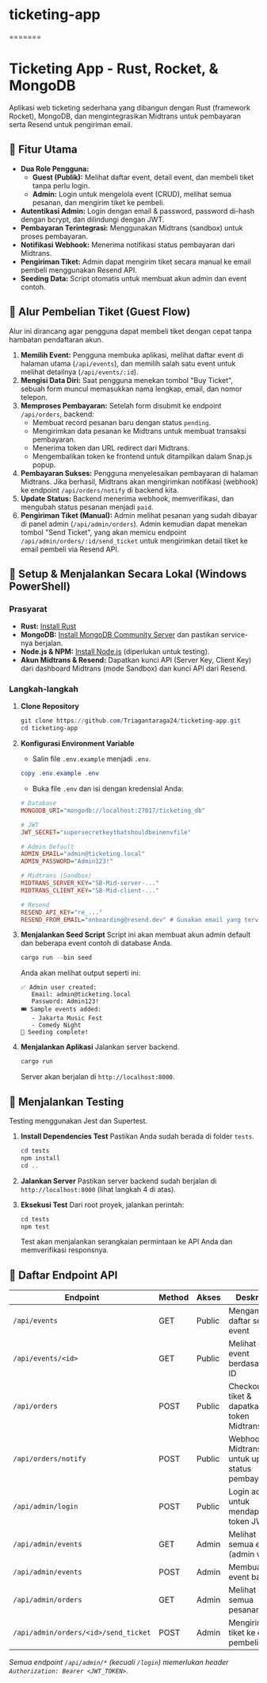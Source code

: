 # ticketing-app
=======
# Ticketing App - Rust, Rocket, & MongoDB

Aplikasi web ticketing sederhana yang dibangun dengan Rust (framework Rocket), MongoDB, dan mengintegrasikan Midtrans untuk pembayaran serta Resend untuk pengiriman email.

## 🎯 Fitur Utama

- **Dua Role Pengguna:**
  - **Guest (Publik):** Melihat daftar event, detail event, dan membeli tiket tanpa perlu login.
  - **Admin:** Login untuk mengelola event (CRUD), melihat semua pesanan, dan mengirim tiket ke pembeli.
- **Autentikasi Admin:** Login dengan email & password, password di-hash dengan bcrypt, dan dilindungi dengan JWT.
- **Pembayaran Terintegrasi:** Menggunakan Midtrans (sandbox) untuk proses pembayaran.
- **Notifikasi Webhook:** Menerima notifikasi status pembayaran dari Midtrans.
- **Pengiriman Tiket:** Admin dapat mengirim tiket secara manual ke email pembeli menggunakan Resend API.
- **Seeding Data:** Script otomatis untuk membuat akun admin dan event contoh.

## 🔄 Alur Pembelian Tiket (Guest Flow)

Alur ini dirancang agar pengguna dapat membeli tiket dengan cepat tanpa hambatan pendaftaran akun.

1.  **Memilih Event:** Pengguna membuka aplikasi, melihat daftar event di halaman utama (`/api/events`), dan memilih salah satu event untuk melihat detailnya (`/api/events/:id`).
2.  **Mengisi Data Diri:** Saat pengguna menekan tombol "Buy Ticket", sebuah form muncul memasukkan nama lengkap, email, dan nomor telepon.
3.  **Memproses Pembayaran:** Setelah form disubmit ke endpoint `/api/orders`, backend:
    - Membuat record pesanan baru dengan status `pending`.
    - Mengirimkan data pesanan ke Midtrans untuk membuat transaksi pembayaran.
    - Menerima token dan URL redirect dari Midtrans.
    - Mengembalikan token ke frontend untuk ditampilkan dalam Snap.js popup.
4.  **Pembayaran Sukses:** Pengguna menyelesaikan pembayaran di halaman Midtrans. Jika berhasil, Midtrans akan mengirimkan notifikasi (webhook) ke endpoint `/api/orders/notify` di backend kita.
5.  **Update Status:** Backend menerima webhook, memverifikasi, dan mengubah status pesanan menjadi `paid`.
6.  **Pengiriman Tiket (Manual):** Admin melihat pesanan yang sudah dibayar di panel admin (`/api/admin/orders`). Admin kemudian dapat menekan tombol "Send Ticket", yang akan memicu endpoint `/api/admin/orders/:id/send_ticket` untuk mengirimkan detail tiket ke email pembeli via Resend API.

## 🚀 Setup & Menjalankan Secara Lokal (Windows PowerShell)

### Prasyarat

-   **Rust:** [Install Rust](https://rustup.rs/)
-   **MongoDB:** [Install MongoDB Community Server](https://www.mongodb.com/try/download/community) dan pastikan service-nya berjalan.
-   **Node.js & NPM:** [Install Node.js](https://nodejs.org/) (diperlukan untuk testing).
-   **Akun Midtrans & Resend:** Dapatkan kunci API (Server Key, Client Key) dari dashboard Midtrans (mode Sandbox) dan kunci API dari Resend.

### Langkah-langkah

1.  **Clone Repository**
    ```powershell
    git clone https://github.com/Triagantaraga24/ticketing-app.git
    cd ticketing-app
    ```

2.  **Konfigurasi Environment Variable**
    -   Salin file `.env.example` menjadi `.env`.
    ```powershell
    copy .env.example .env
    ```
    -   Buka file `.env` dan isi dengan kredensial Anda:
    ```ini
    # Database
    MONGODB_URI="mongodb://localhost:27017/ticketing_db"

    # JWT
    JWT_SECRET="supersecretkeythatshouldbeinenvfile"

    # Admin Default
    ADMIN_EMAIL="admin@ticketing.local"
    ADMIN_PASSWORD="Admin123!"

    # Midtrans (Sandbox)
    MIDTRANS_SERVER_KEY="SB-Mid-server-..."
    MIDTRANS_CLIENT_KEY="SB-Mid-client-..."

    # Resend
    RESEND_API_KEY="re_..."
    RESEND_FROM_EMAIL="onboarding@resend.dev" # Gunakan email yang terverifikasi di Resend
    ```

3.  **Menjalankan Seed Script**
    Script ini akan membuat akun admin default dan beberapa event contoh di database Anda.
    ```powershell
    cargo run --bin seed
    ```
    Anda akan melihat output seperti ini:
    ```
    ✅ Admin user created:
       Email: admin@ticketing.local
       Password: Admin123!
    🎟️ Sample events added:
       - Jakarta Music Fest
       - Comedy Night
    🎉 Seeding complete!
    ```

4.  **Menjalankan Aplikasi**
    Jalankan server backend.
    ```powershell
    cargo run
    ```
    Server akan berjalan di `http://localhost:8000`.

## 🧪 Menjalankan Testing

Testing menggunakan Jest dan Supertest.

1.  **Install Dependencies Test**
    Pastikan Anda sudah berada di folder `tests`.
    ```powershell
    cd tests
    npm install
    cd ..
    ```

2.  **Jalankan Server**
    Pastikan server backend sudah berjalan di `http://localhost:8000` (lihat langkah 4 di atas).

3.  **Eksekusi Test**
    Dari root proyek, jalankan perintah:
    ```powershell
    cd tests
    npm test
    ```
    Test akan menjalankan serangkaian permintaan ke API Anda dan memverifikasi responsnya.

## 📡 Daftar Endpoint API

| Endpoint                              | Method | Akses  | Deskripsi                                      |
| ------------------------------------- | ------ | ------ | ---------------------------------------------- |
| `/api/events`                         | GET    | Public | Mengambil daftar semua event                   |
| `/api/events/<id>`                    | GET    | Public | Melihat detail event berdasarkan ID            |
| `/api/orders`                         | POST   | Public | Checkout tiket & dapatkan token Midtrans       |
| `/api/orders/notify`                  | POST   | Public | Webhook Midtrans untuk update status pembayaran |
| `/api/admin/login`                    | POST   | Public | Login admin untuk mendapatkan token JWT        |
| `/api/admin/events`                   | GET    | Admin  | Melihat semua event (admin view)               |
| `/api/admin/events`                   | POST   | Admin  | Membuat event baru                             |
| `/api/admin/orders`                   | GET    | Admin  | Melihat semua pesanan                          |
| `/api/admin/orders/<id>/send_ticket`  | POST   | Admin  | Mengirim tiket ke email pembeli                |

*Semua endpoint `/api/admin/*` (kecuali `/login`) memerlukan header `Authorization: Bearer <JWT_TOKEN>`.*
